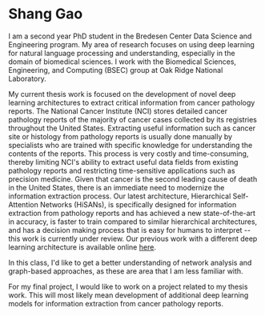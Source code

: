 # Shang Gao
I am a second year PhD student in the Bredesen Center Data Science and Engineering program. My area of research focuses on using deep learning for natural language processing and understanding, especially in the domain of biomedical sciences. I work with the Biomedical Sciences, Engineering, and Computing (BSEC) group at Oak Ridge National Laboratory.

My current thesis work is focused on the development of novel deep learning architectures to extract critical information from cancer pathology reports. The National Cancer Institute (NCI) stores detailed cancer pathology reports of the majority of cancer cases collected by its registries throughout the United States. Extracting useful information such as cancer site or histology from pathology reports is usually done manually by specialists who are trained with specific knowledge for understanding the contents of the reports. This process is very costly and time-consuming, thereby limiting NCI's ability to extract useful data fields from existing pathology reports and restricting time-sensitive applications such as precision medicine. Given that cancer is the second leading cause of death in the United States, there is an immediate need to modernize the information extraction process. Our latest architecture, Hierarchical Self-Attention Networks (HiSANs), is specifically designed for information extraction from pathology reports and has achieved a new state-of-the-art in accuracy, is faster to train compared to similar hierarchical architectures, and has a decision making process that is easy for humans to interpret -- this work is currently under review. Our previous work with a different deep learning architecture is available online [here](https://academic.oup.com/jamia/article-lookup/doi/10.1093/jamia/ocx131).

In this class, I'd like to get a better understanding of network analysis and graph-based approaches, as these are area that I am less familiar with.

For my final project, I would like to work on a project related to my thesis work. This will most likely mean development of additional deep learning models for information extraction from cancer pathology reports.